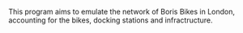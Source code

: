 This program aims to emulate the network of Boris Bikes in London, accounting for the bikes, docking stations and infractructure.
